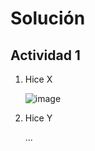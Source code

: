# Solución

## Actividad 1

1. Hice X

    ![image](https://github.com/user-attachments/assets/4af286dc-8a3d-4ca4-b070-0b50dd8d51ad)

2. Hice Y

    ...
